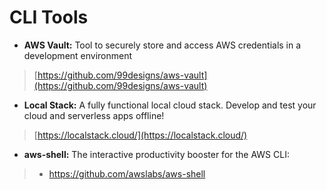 # CLI Tools

- __AWS Vault:__ Tool to securely store and access AWS credentials in a development environment
> [https://github.com/99designs/aws-vault](https://github.com/99designs/aws-vault)

- __Local Stack:__ A fully functional local cloud stack. Develop and test your cloud and serverless apps offline!
> [https://localstack.cloud/](https://localstack.cloud/)

- __aws-shell:__ The interactive productivity booster for the AWS CLI:
> - https://github.com/awslabs/aws-shell
